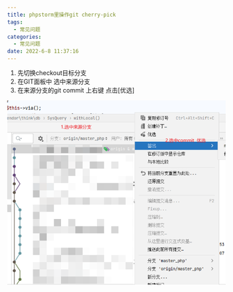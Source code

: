 ```yaml
---
title: phpstorm里操作git cherry-pick
tags:
  - 常见问题
categories:
  - 常见问题
date: 2022-6-8 11:37:16
---
```


1. 先切换checkout目标分支
2. 在GIT面板中 选中来源分支
3. 在来源分支的git commit 上右键 点击[优选]


![image-20220608115951710](./m1.png)